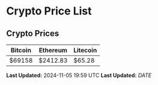 # Crypto Price List

## Crypto Prices
| Bitcoin | Ethereum | Litecoin |
| ------- | -------- | -------- |
| $69158 | $2412.83 | $65.28 |
**Last Updated:** 2024-11-05 19:59 UTC
**Last Updated:** $DATE$
